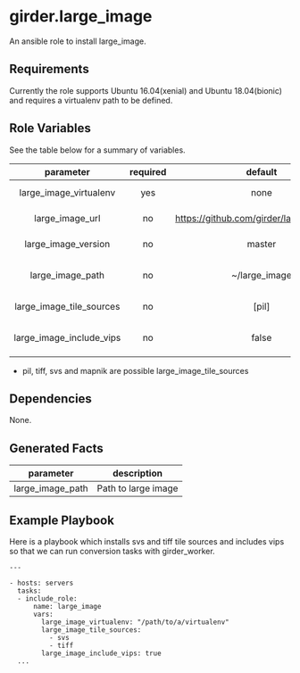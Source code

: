 girder.large_image
==========================

An ansible role to install large_image.

Requirements
--------------

Currently the role supports Ubuntu 16.04(xenial) and Ubuntu 18.04(bionic) and
requires a virtualenv path to be defined.

Role Variables
----------------

See the table below for a summary of variables.

|         parameter        | required |                  default                  |            comments            |
|:------------------------:|:--------:|:-----------------------------------------:|:------------------------------:|
|  large_image_virtualenv  |    yes   |                    none                   |      Path to a virtualenv      |
|      large_image_url     |    no    | https://github.com/girder/large_image.git |       Url to large image       |
|    large_image_version   |    no    |                   master                  |     Version of large_image     |
|     large_image_path     |    no    |               ~/large_image               |    Path to clone large_image   |
| large_image_tile_sources |    no    |                   [pil]                   |      List of tile sources      |
| large_image_include_vips |    no    |                   false                   | Whether to include vips or not |

* pil, tiff, svs and mapnik are possible large_image_tile_sources

Dependencies
--------------

None.

Generated Facts
---------------

|     parameter    |     description     |
|:----------------:|:-------------------:|
| large_image_path | Path to large image |


Example Playbook
------------------

Here is a playbook which installs svs and tiff tile sources
and includes vips so that we can run conversion tasks with girder_worker.

	---

	- hosts: servers
	  tasks:
	  - include_role:
		  name: large_image
		  vars:
			large_image_virtualenv: "/path/to/a/virtualenv"
			large_image_tile_sources:
			  - svs
			  - tiff
			large_image_include_vips: true
	  ...
